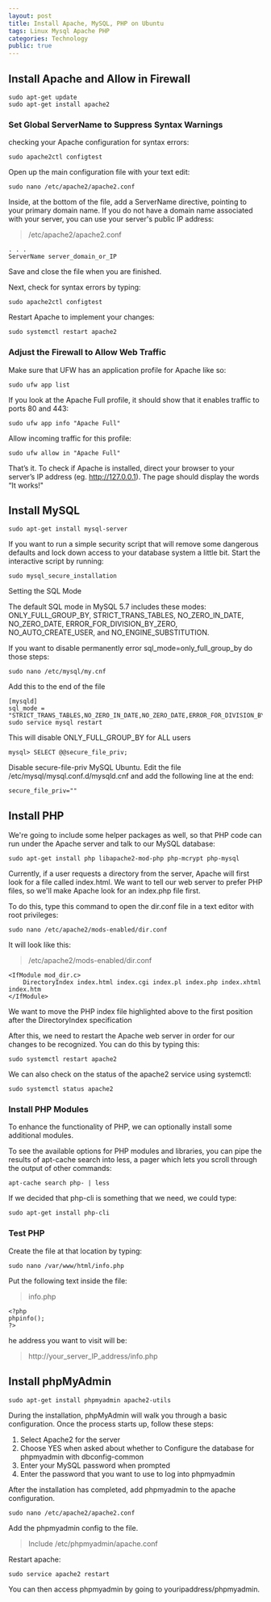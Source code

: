 ```yaml
---
layout: post
title: Install Apache, MySQL, PHP on Ubuntu
tags: Linux Mysql Apache PHP
categories: Technology
public: true
---
```

## Install Apache and Allow in Firewall

~~~
sudo apt-get update
sudo apt-get install apache2
~~~

### Set Global ServerName to Suppress Syntax Warnings

checking your Apache configuration for syntax errors:

~~~
sudo apache2ctl configtest
~~~

Open up the main configuration file with your text edit:

~~~
sudo nano /etc/apache2/apache2.conf
~~~

Inside, at the bottom of the file, add a ServerName directive, pointing to your primary domain name. If you do not have a domain name associated with your server, you can use your server's public IP address:

>/etc/apache2/apache2.conf

~~~
. . .
ServerName server_domain_or_IP
~~~

Save and close the file when you are finished.

Next, check for syntax errors by typing:

~~~
sudo apache2ctl configtest
~~~

Restart Apache to implement your changes:

~~~
sudo systemctl restart apache2
~~~

### Adjust the Firewall to Allow Web Traffic

Make sure that UFW has an application profile for Apache like so:

~~~
sudo ufw app list
~~~

If you look at the Apache Full profile, it should show that it enables traffic to ports 80 and 443:

~~~
sudo ufw app info "Apache Full"
~~~

Allow incoming traffic for this profile:

~~~
sudo ufw allow in "Apache Full"
~~~

That’s it. To check if Apache is installed, direct your browser to your server’s IP address (eg. http://127.0.0.1). The page should display the words “It works!"

## Install MySQL

~~~
sudo apt-get install mysql-server
~~~

If you want to run a simple security script that will remove some dangerous defaults and lock down access to your database system a little bit. Start the interactive script by running:

~~~
sudo mysql_secure_installation
~~~

Setting the SQL Mode

The default SQL mode in MySQL 5.7 includes these modes: ONLY_FULL_GROUP_BY, STRICT_TRANS_TABLES, NO_ZERO_IN_DATE, NO_ZERO_DATE, ERROR_FOR_DIVISION_BY_ZERO, NO_AUTO_CREATE_USER, and NO_ENGINE_SUBSTITUTION.

If you want to disable permanently error sql_mode=only_full_group_by do those steps:

~~~
sudo nano /etc/mysql/my.cnf
~~~

Add this to the end of the file

~~~
[mysqld]  
sql_mode = "STRICT_TRANS_TABLES,NO_ZERO_IN_DATE,NO_ZERO_DATE,ERROR_FOR_DIVISION_BY_ZERO,NO_AUTO_CREATE_USER,NO_ENGINE_SUBSTITUTION"
sudo service mysql restart
~~~

This will disable ONLY_FULL_GROUP_BY for ALL users

~~~
mysql> SELECT @@secure_file_priv;
~~~

Disable secure-file-priv MySQL Ubuntu. Edit the file /etc/mysql/mysql.conf.d/mysqld.cnf and add the following line at the end:

~~~
secure_file_priv=""
~~~

## Install PHP

We're going to include some helper packages as well, so that PHP code can run under the Apache server and talk to our MySQL database:

~~~
sudo apt-get install php libapache2-mod-php php-mcrypt php-mysql
~~~

Currently, if a user requests a directory from the server, Apache will first look for a file called index.html. We want to tell our web server to prefer PHP files, so we'll make Apache look for an index.php file first.

To do this, type this command to open the dir.conf file in a text editor with root privileges:

~~~
sudo nano /etc/apache2/mods-enabled/dir.conf
~~~

It will look like this:

>/etc/apache2/mods-enabled/dir.conf

~~~
<IfModule mod_dir.c>
    DirectoryIndex index.html index.cgi index.pl index.php index.xhtml index.htm
</IfModule>
~~~

We want to move the PHP index file highlighted above to the first position after the DirectoryIndex specification

After this, we need to restart the Apache web server in order for our changes to be recognized. You can do this by typing this:

~~~
sudo systemctl restart apache2
~~~

We can also check on the status of the apache2 service using systemctl:

~~~
sudo systemctl status apache2
~~~

### Install PHP Modules

To enhance the functionality of PHP, we can optionally install some additional modules.

To see the available options for PHP modules and libraries, you can pipe the results of apt-cache search into less, a pager which lets you scroll through the output of other commands:

~~~
apt-cache search php- | less
~~~

If we decided that php-cli is something that we need, we could type:

~~~
sudo apt-get install php-cli
~~~

### Test PHP

Create the file at that location by typing:

~~~
sudo nano /var/www/html/info.php
~~~

Put the following text inside the file:

>info.php

~~~
<?php
phpinfo();
?>
~~~

he address you want to visit will be:

>http://your_server_IP_address/info.php

## Install phpMyAdmin

~~~
sudo apt-get install phpmyadmin apache2-utils
~~~

During the installation, phpMyAdmin will walk you through a basic configuration. Once the process starts up, follow these steps:

1. Select Apache2 for the server
1. Choose YES when asked about whether to Configure the database for phpmyadmin with dbconfig-common
1. Enter your MySQL password when prompted
1. Enter the password that you want to use to log into phpmyadmin

After the installation has completed, add phpmyadmin to the apache configuration.

~~~
sudo nano /etc/apache2/apache2.conf
~~~

Add the phpmyadmin config to the file.

>Include /etc/phpmyadmin/apache.conf

Restart apache:

~~~
sudo service apache2 restart
~~~

You can then access phpmyadmin by going to youripaddress/phpmyadmin.